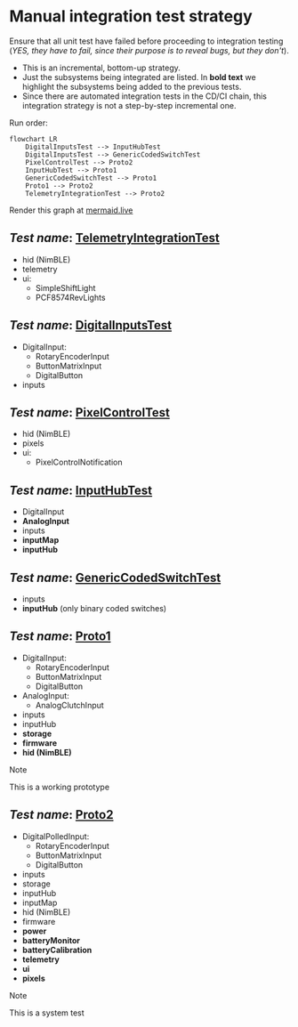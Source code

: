 # Manual integration test strategy

Ensure that all unit test have failed before proceeding to integration testing
(*YES, they have to fail, since their purpose is to reveal bugs, but they don't*).

- This is an incremental, bottom-up strategy.
- Just the subsystems being integrated are listed.
  In **bold text** we highlight the subsystems being added
  to the previous tests.
- Since there are automated integration tests in the CD/CI chain,
  this integration strategy is not a step-by-step incremental one.

Run order:

```mermaid
flowchart LR
    DigitalInputsTest --> InputHubTest
    DigitalInputsTest --> GenericCodedSwitchTest
    PixelControlTest --> Proto2
    InputHubTest --> Proto1
    GenericCodedSwitchTest --> Proto1
    Proto1 --> Proto2
    TelemetryIntegrationTest --> Proto2
```

Render this graph at
[mermaid.live](https://mermaid.live/view#pako:eNp9kctuwjAQRX8lmnVAoUkK9qIbqFqkVkKFVZWNGw-JJcdGZiygiH-vk6hAS1Wv5nHPHdtzhNJKBA5rbXdlLRxFL2-FicKZqUqR0HOz8bRd4ZaiweAh6tJn_9EW_tM9oUGnymlwl8udorK-EAu1Rz21hpzVZ2DhLNm7XnA95NIc9c2_nW9kfXxjvUKNDZI7zA1h5QQpa37dAWJo0DVCyfAvxxYrgOpAFcBDKHEtvKYCCnMKUuHJLg-mBE7OYwx-IwXhTIlg3vwsPkpF1n3XnPVVDXwt9DZkG2HerT0D2Elf-910KwoAGoluar0h4HmHAD_CHjhjw3ScsWySp-kkSRmL4QA8S9gwZ_ejPE_GaTLKk-wUw2c3JBlOgv76xFC59sHt-NMXB6ms0Q)

## *Test name*: [TelemetryIntegrationTest](./TelemetryIntegrationTest/README.md)

- hid (NimBLE)
- telemetry
- ui:
  - SimpleShiftLight
  - PCF8574RevLights

## *Test name*: [DigitalInputsTest](./DigitalInputsTest/README.md)

- DigitalInput:
  - RotaryEncoderInput
  - ButtonMatrixInput
  - DigitalButton
- inputs

## *Test name*: [PixelControlTest](./PixelControlTest/PixelControlTest.ino)

- hid (NimBLE)
- pixels
- ui:
  - PixelControlNotification

## *Test name*: [InputHubTest](./InputHubTest/README.md)

- DigitalInput
- **AnalogInput**
- inputs
- **inputMap**
- **inputHub**

## *Test name*: [GenericCodedSwitchTest](./GenericCodedSwitchTest/README.md)

- inputs
- **inputHub**
  (only binary coded switches)

## *Test name*: [Proto1](./Proto1/README.md)

- DigitalInput:
  - RotaryEncoderInput
  - ButtonMatrixInput
  - DigitalButton
- AnalogInput:
  - AnalogClutchInput
- inputs
- inputHub
- **storage**
- **firmware**
- **hid (NimBLE)**

> [!NOTE]
> This is a working prototype

## *Test name*: [Proto2](./Proto2/README.md)

- DigitalPolledInput:
  - RotaryEncoderInput
  - ButtonMatrixInput
  - DigitalButton
- inputs
- storage
- inputHub
- inputMap
- hid (NimBLE)
- firmware
- **power**
- **batteryMonitor**
- **batteryCalibration**
- **telemetry**
- **ui**
- **pixels**

> [!NOTE]
> This is a system test
